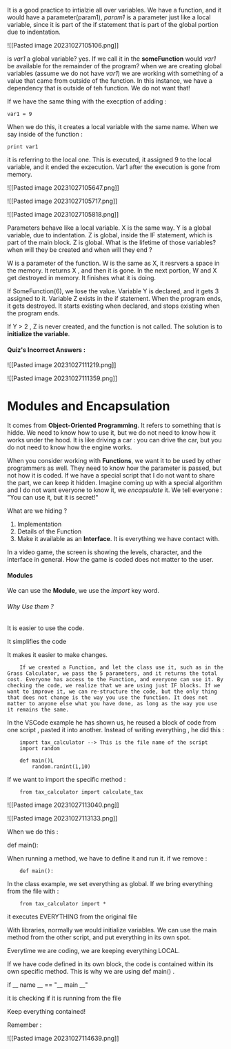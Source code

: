 


It is a good practice to intialzie all over variables. We have a function, and it would have a parameter(param1), *param1* is a parameter just like a local variable, since it is part of the if statement that is part of the global portion due to indentation. 



![[Pasted image 20231027105106.png]]


is *var1* a global variable? yes. If we call it in the **someFunction** would *var1* be available for the remainder of the program? when we are creating global variables (assume we do not have *var1*) we are working with something of a value that came from outside of the function. In this instance, we have a dependency that is outside of teh function. We do not want that!


If we have the same thing with the execption of adding :

	var1 = 9


When we do this, it creates a local variable with the same name. When we say inside of the function : 

	print var1

it is referring to the local one. This is executed, it assigned 9 to the local variable, and it ended the exzecution. Var1 after the execution is gone from memory. 


![[Pasted image 20231027105647.png]]

![[Pasted image 20231027105717.png]]


![[Pasted image 20231027105818.png]]


Parameters behave like a local variable. X is the same way. Y is a global variable, due to indentation. Z is global, inside the IF statement, which is part of the main block. Z is global. What is the lifetime of those variables? when will they be created and when will they end ? 


W is a parameter of the function. W is the same as X, it resrvers a space in the memory. It returns X , and then it is gone. In the next portion, W and X get destroyed in memory. It finishes what it is doing. 


If SomeFunction(6), we lose the value. Variable Y is declared, and it gets 3 assigned to it. Variable Z exists in the if statement. When the program ends, it gets destroyed. It starts existing when declared, and stops existing when the program ends. 


If Y > 2 , Z is never created, and the function is not called. The solution is to **initialize the variable**. 




#### Quiz's Incorrect Answers : 



![[Pasted image 20231027111219.png]]


![[Pasted image 20231027111359.png]]



# Modules and Encapsulation 


It comes from **Object-Oriented Programming**. It refers to something that is hidde. We need to know how to use it, but we do not need to know how it works under the hood. It is like driving a car : you can drive the car, but you do not need to know how the engine works. 


When you consider working with **Functions**, we want it to be used by other programmers as well. They need to know how the parameter is passed, but not how it is coded. If we have a special script that I do not want to share the part, we can keep it hidden. Imagine coming up with a special algorithm and I do not want everyone to know it, we *encapsulate* it. We tell everyone : "You can use it, but it is secret!"


What are we hiding ? 

1. Implementation
2. Details of the Function
3. Make it available as an **Interface**. It is everything we have contact with.


In a video game, the screen is showing the levels, character, and the interface in general. How the game is coded does not matter to the user. 


#### Modules


We can use the **Module**, we use the *import* key word. 



###### Why Use them ? 

It is easier to use the code.

It simplifies the code

It makes it easier to make changes. 


		If we created a Function, and let the class use it, such as in the Grass Calculator, we pass the 5 parameters, and it returns the total cost. Everyone has access to the Function, and everyone can use it. By checking the code, we realize that we are using just IF blocks. If we want to improve it, we can re-structure the code, but the only thing that does not change is the way you use the function. It does not matter to anyone else what you have done, as long as the way you use it remains the same. 




In the VSCode example he has shown us, he reused a block of code from one script , pasted it into another. Instead of writing everything , he did this : 


		import tax_calculator --> This is the file name of the script
		import random
		
		def main()L
			random.ranint(1,10)



If we want to import the specific method : 

		from tax_calculator import calculate_tax
		
		


![[Pasted image 20231027113040.png]]


![[Pasted image 20231027113133.png]]


When we do this :


def main():



When running a method, we have to define it and run it. if we remove :


		def main():


In the class example, we set everything as global. If we bring everything from the file with : 


		from tax_calculator import * 


it executes EVERYTHING from the original file



With libraries, normally we would initialize variables. We can use the main method from the other script, and put everything in its own spot. 



Everytime we are coding, we are keeping everything LOCAL. 


If we have code defined in its own block, the code is contained within its own specific method. This is why we are using def main() . 

if __ name __ == "__ main __"  

it is checking if it is running from the file




Keep everything contained!



Remember : 



![[Pasted image 20231027114639.png]]





